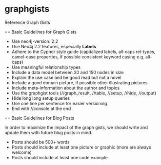 # graphgists
Reference Graph Gists

== Basic Guidelines for Graph Gists

* Use neo4j-version: 2.2
* Use Neo4j 2.2 features, especially **Labels**
* Adhere to the Cypher style guide (capitalized labels, all-caps rel-types, camel-case properties, if possible consistent keyword casing e.g. all-caps)
* Use meaningful relationship types
* Include a data model between 20 and 150 nodes in size
* Explain the use case and be good read but not a novel
* Include a good domain picture, if possible other illustrating pictures
* Include meta-information about the author and topics
* Use the graphgist tools (//graph_result, //table, //setup, //hide, //output)
* Hide long long setup queries
* Use one line per sentence for easier versioning
* End with //console at the end


== Basic Guidelines for Blog Posts

In order to maximize the impact of the graph gists, we should write and update them with future blog posts in mind. 

* Posts should be 500+ words
* Posts should include at least one picture or graphic (more are always welcome)
* Posts should include at least one code example


